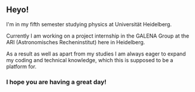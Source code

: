 ## Heyo!

I'm in my fifth semester studying physics at Universität Heidelberg. 

Currently I am working on a project internship in the GALENA Group at the ARI (Astronomisches Recheninstitut) here in Heidelberg.

As a result as well as apart from my studies I am always eager to expand my coding and technical knowledge, which this is supposed to be a platform for.


### I hope you are having a great day!

<!--
**m-kuntz03/m-kuntz03** is a ✨ _special_ ✨ repository because its `README.md` (this file) appears on your GitHub profile.

Here are some ideas to get you started:

- 🔭 I’m currently working on ...
- 🌱 I’m currently learning ...
- 👯 I’m looking to collaborate on ...
- 🤔 I’m looking for help with ...
- 💬 Ask me about ...
- 📫 How to reach me: ...
- 😄 Pronouns: ...
- ⚡ Fun fact: ...
-->
